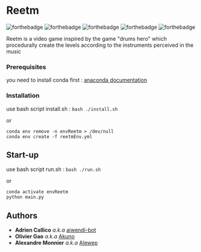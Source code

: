 # Reetm


![forthebadge](https://img.shields.io/badge/python-3.7.10-green)
![forthebadge](https://img.shields.io/badge/spleeter-2.2.2-blue) ![forthebadge](https://img.shields.io/badge/ADTLib-(modified)-blue) ![forthebadge](https://img.shields.io/badge/librosa-0.8.0-blue) ![forthebadge](https://img.shields.io/badge/pygame-2.0.1-blue) 

Reetm is a video game inspired by the game "drums hero" which procedurally create the levels according to the instruments perceived in the music

### Prerequisites
you need to install conda first : [anaconda documentation](https://docs.anaconda.com/anaconda/)

### Installation
use bash script install.sh : ```bash ./install.sh```

or 

```
conda env remove -n envReetm > /dev/null
conda env create -f reetmEnv.yml
```

## Start-up
use bash script run.sh : ``` bash ./run.sh ```

or 

```
conda activate envReetm
python main.py
```


## Authors
* **Adrien Callico** _a.k.a_ [aiwendi-bot](https://github.com/aiwendi-bot)
* **Olivier Gao** _a.k.a_ [Akuno](https://github.com/Akuno0)
* **Alexandre Monnier** _a.k.a_ [Alewep](https://github.com/Alewep)


